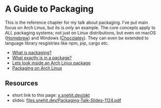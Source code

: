# A Guide to Packaging
This is the reference chapter for my talk about packaging. I've put main focus on Arch Linux, but its is *only* an example. The core concepts apply to *ALL* packaging systems; not just on Linux distributions, but even on macOS ([Homebrew](https://brew.sh/)) and Windows ([Chocolatey](https://chocolatey.org/)). They can even be extended to language library resgistries like npm, pip, cargo etc. 


- [What is packaging?](./what-is-packaging.md)
- [What exactly is in a package?](./what-exactly-is-in-a-package.md)
- [Lets look inside an Arch Linux package](./look-inside-arch-linux-package.md)
- [Packaging on Arch Linux](./packaging-on-arch.md)

## Resources

- short link to this page: [x.snehit.dev/pkt](https://x.snehit.dev/pkt)
- slides: [files.snehit.dev/Packaging-Talk-Slides-1124.pdf](https://files.snehit.dev/Packaging-Talk-Slides-1124.pdf)